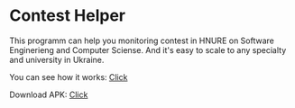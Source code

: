 # Сontest Helper
This programm can help you monitoring contest in HNURE on Software Enginerieng and Computer Sciense. And it's easy to scale to any specialty and university in Ukraine.

You can see how it works: [Click](https://youtu.be/rn1F0oi-7vU)

Download APK: [Click](https://drive.google.com/open?id=16Lsu96E4ryBIHhO_q8gbrZHF4t9HemPY)
